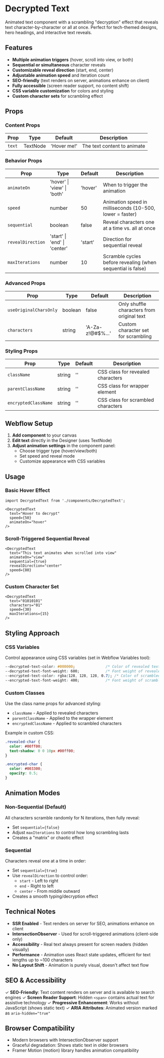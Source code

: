 # Decrypted Text

Animated text component with a scrambling "decryption" effect that reveals text character-by-character or all at once. Perfect for tech-themed designs, hero headings, and interactive text reveals.

## Features

- **Multiple animation triggers** (hover, scroll into view, or both)
- **Sequential or simultaneous** character reveals
- **Customizable reveal direction** (start, end, center)
- **Adjustable animation speed** and iteration count
- **SEO-friendly** (text renders on server, animations enhance on client)
- **Fully accessible** (screen reader support, no content shift)
- **CSS variable customization** for colors and styling
- **Custom character sets** for scrambling effect

## Props

### Content Props

| Prop | Type | Default | Description |
|------|------|---------|-------------|
| `text` | TextNode | 'Hover me!' | The text content to animate |

### Behavior Props

| Prop | Type | Default | Description |
|------|------|---------|-------------|
| `animateOn` | 'hover' \| 'view' \| 'both' | 'hover' | When to trigger the animation |
| `speed` | number | 50 | Animation speed in milliseconds (10-500, lower = faster) |
| `sequential` | boolean | false | Reveal characters one at a time vs. all at once |
| `revealDirection` | 'start' \| 'end' \| 'center' | 'start' | Direction for sequential reveal |
| `maxIterations` | number | 10 | Scramble cycles before revealing (when sequential is false) |

### Advanced Props

| Prop | Type | Default | Description |
|------|------|---------|-------------|
| `useOriginalCharsOnly` | boolean | false | Only shuffle characters from original text |
| `characters` | string | 'A-Za-z!@#$%...' | Custom character set for scrambling |

### Styling Props

| Prop | Type | Default | Description |
|------|------|---------|-------------|
| `className` | string | '' | CSS class for revealed characters |
| `parentClassName` | string | '' | CSS class for wrapper element |
| `encryptedClassName` | string | '' | CSS class for scrambled characters |

## Webflow Setup

1. **Add component** to your canvas
2. **Edit text** directly in the Designer (uses TextNode)
3. **Adjust animation settings** in the component panel:
   - Choose trigger type (hover/view/both)
   - Set speed and reveal mode
   - Customize appearance with CSS variables

## Usage

### Basic Hover Effect

```tsx
import DecryptedText from './components/DecryptedText';

<DecryptedText
  text="Hover to decrypt"
  speed={50}
  animateOn="hover"
/>
```

### Scroll-Triggered Sequential Reveal

```tsx
<DecryptedText
  text="This text animates when scrolled into view"
  animateOn="view"
  sequential={true}
  revealDirection="center"
  speed={80}
/>
```

### Custom Character Set

```tsx
<DecryptedText
  text="01010101"
  characters="01"
  speed={30}
  maxIterations={15}
/>
```

## Styling Approach

### CSS Variables

Control appearance using CSS variables (set in Webflow Variables tool):

```css
--decrypted-text-color: #000000;              /* Color of revealed text */
--decrypted-text-font-weight: 600;            /* Font weight of revealed text */
--encrypted-text-color: rgba(128, 128, 128, 0.7); /* Color of scrambled text */
--encrypted-text-font-weight: 400;            /* Font weight of scrambled text */
```

### Custom Classes

Use the class name props for advanced styling:

- `className` - Applied to revealed characters
- `parentClassName` - Applied to the wrapper element
- `encryptedClassName` - Applied to scrambled characters

Example in custom CSS:

```css
.revealed-char {
  color: #00ff00;
  text-shadow: 0 0 10px #00ff00;
}

.encrypted-char {
  color: #003300;
  opacity: 0.5;
}
```

## Animation Modes

### Non-Sequential (Default)

All characters scramble randomly for N iterations, then fully reveal:
- Set `sequential={false}`
- Adjust `maxIterations` to control how long scrambling lasts
- Creates a "matrix" or chaotic effect

### Sequential

Characters reveal one at a time in order:
- Set `sequential={true}`
- Use `revealDirection` to control order:
  - `start` - Left to right
  - `end` - Right to left
  - `center` - From middle outward
- Creates a smooth typing/decryption effect

## Technical Notes

- **SSR Enabled** - Text renders on server for SEO, animations enhance on client
- **IntersectionObserver** - Used for scroll-triggered animations (client-side only)
- **Accessibility** - Real text always present for screen readers (hidden visually)
- **Performance** - Animation uses React state updates, efficient for text lengths up to ~100 characters
- **No Layout Shift** - Animation is purely visual, doesn't affect text flow

## SEO & Accessibility

✓ **SEO-Friendly**: Text content renders on server and is available to search engines
✓ **Screen Reader Support**: Hidden `<span>` contains actual text for assistive technology
✓ **Progressive Enhancement**: Works without JavaScript (shows static text)
✓ **ARIA Attributes**: Animated version marked as `aria-hidden="true"`

## Browser Compatibility

- Modern browsers with IntersectionObserver support
- Graceful degradation: Shows static text in older browsers
- Framer Motion (motion) library handles animation compatibility
